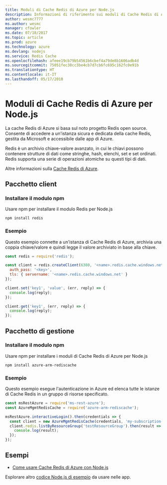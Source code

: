 ```yaml
---
title: Moduli di Cache Redis di Azure per Node.js
description: Informazioni di riferimento sui moduli di Cache Redis di Azure per Node.js
author: wesmc7777
ms.author: wesmc
manager: cfowler
ms.date: 07/18/2017
ms.topic: article
ms.prod: azure
ms.technology: azure
ms.devlang: nodejs
ms.service: Redis Cache
ms.openlocfilehash: afeee19cb79b54561b6cbef4a79de8b1606adb4d
ms.sourcegitcommit: 75051fec38cc3be4cb7d7cb6fc695c162fc0e91b
ms.translationtype: HT
ms.contentlocale: it-IT
ms.lasthandoff: 05/17/2018
---
```

# <a name="azure-redis-cache-modules-for-nodejs"></a>Moduli di Cache Redis di Azure per Node.js

La cache Redis di Azure si basa sul noto progetto Redis open source. Consente di accedere a un'istanza sicura e dedicata della cache Redis, gestita da Microsoft e accessibile dalle app di Azure.

Redis è un archivio chiave-valore avanzato, in cui le chiavi possono contenere strutture di dati come stringhe, hash, elenchi, set e set ordinati. Redis supporta una serie di operazioni atomiche su questi tipi di dati.

Altre informazioni sulla [Cache Redis di Azure](https://docs.microsoft.com/azure/redis-cache/).

## <a name="client-package"></a>Pacchetto client

### <a name="install-the-npm-module"></a>Installare il modulo npm

Usare npm per installare il modulo Redis per Node.js

```bash
npm install redis
```

### <a name="example"></a>Esempio

Questo esempio connette a un'istanza di Cache Redis di Azure, archivia una coppia chiave/valore e quindi legge il valore archiviato in base alla chiave.

```javascript
const redis = require('redis');

const client = redis.createClient(6380, '<name>.redis.cache.windows.net', {
  auth_pass: '<key>',
  tls: { servername: '<name>.redis.cache.windows.net' }
});

client.set('key1', 'value', (err, reply) => {
  console.log(reply);
});

client.get('key1', (err, reply) => {
  console.log(reply);
});
```

## <a name="management-package"></a>Pacchetto di gestione

### <a name="install-the-npm-module"></a>Installare il modulo npm

Usare npm per installare i moduli di Cache Redis di Azure per Node.js

```bash
npm install azure-arm-rediscache
```

### <a name="example"></a>Esempio

Questo esempio esegue l'autenticazione in Azure ed elenca tutte le istanze di Cache Redis in un gruppo di risorse specificato.

```javascript
const msRestAzure = require('ms-rest-azure');
const AzureMgmtRedisCache = require('azure-arm-rediscache');

msRestAzure.interactiveLogin().then(credentials => {
  const client = new AzureMgmtRedisCache(credentials, 'my-subscription-id');
  client.redis.listByResourceGroup('testResourceGroup').then(result => {
    console.log(result);
  });
});
```


## <a name="samples"></a>Esempi

* [Come usare Cache Redis di Azure con Node.js](https://docs.microsoft.com/azure/redis-cache/cache-nodejs-get-started)

Esplorare altro [codice Node.js di esempio](https://azure.microsoft.com/resources/samples/?platform=nodejs) da usare nelle app.
